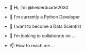 - 👋 Hi, I'm @helderduarte2030
- 👀 I'm currently a Python Developer
- 🌱 I want to become a Data Scientist

- 💞️ I’m looking to collaborate on ...
- 📫 How to reach me ...

<!---
helderduarte2030/helderduarte2030 is a ✨ special ✨ repository because its `README.md` (this file) appears on your GitHub profile.
You can click the Preview link to take a look at your changes.
--->
